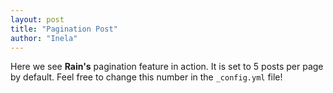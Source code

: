 ```yaml
---
layout: post
title: "Pagination Post"
author: "Inela"
---
```


Here we see **Rain's** pagination feature in action. It is set to 5 posts per page by default. Feel free to change this number in the `_config.yml` file!
